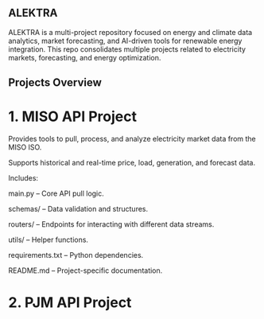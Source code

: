 ## ALEKTRA

ALEKTRA is a multi-project repository focused on energy and climate data analytics, market forecasting, and AI-driven tools for renewable energy integration. This repo consolidates multiple projects related to electricity markets, forecasting, and energy optimization.

## Projects Overview
# 1. MISO API Project

Provides tools to pull, process, and analyze electricity market data from the MISO ISO.

Supports historical and real-time price, load, generation, and forecast data.

Includes:

main.py – Core API pull logic.

schemas/ – Data validation and structures.

routers/ – Endpoints for interacting with different data streams.

utils/ – Helper functions.

requirements.txt – Python dependencies.

README.md – Project-specific documentation.

# 2. PJM API Project
